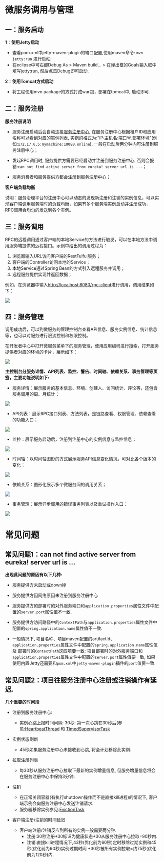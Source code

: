 # 微服务调用与管理 #

## 一：服务启动 ##

**1：使用Jetty启动**

- 查看pom.xml中jetty-maven-plugin的端口配置,使用maven命令: `mvn jetty:run` 进行启动;
- 在eclipse中可右键Debug As > Maven build... > 在弹出框的Goals输入框中填写jetty:run, 然后点击Debug即可启动.

**2：使用Tomcat方式启动**

- 将工程使用mvn package的方式打成war包，部署在tomcat中, 启动即可.


## 二：服务注册 ##

**服务注册说明**
	
- 服务注册启动后会自动连接[服务注册中心](https://registry.yonyoucloud.com/ "服务注册中心"), 在服务注册中心根据租户ID和应用名称可以看到对应的实例列表, 实例的格式为:"IP:主机名:端口号.部署环境"(例如:`172.17.0.5:mymachine:10080.online`), 一般在启动后两分钟内可注册到服务注册中心；

- 发起RPC调用时, 服务提供方需要已经启动并注册到服务注册中心, 否则会报错:`can not find active server from eureka! server url is ...`；

- 服务消费者和服务提供方都会注册到服务注册中心；

**客户端负载均衡**

说明：服务治理平台的注册中心可以动态的发现新注册和注销的实例信息，可以实现客户端调用服务端时的负载均衡，如果有多个服务端实例启动并注册成功，RPC调用会均匀的发送到各个实例。

## 三：服务调用 ##

RPC的远程调用通过客户端的本地Service的方法进行触发，可以在本地方法中调用服务端提供的远程接口。示例中给出的调用过程为：

1. 浏览器输入URL访问客户端的RestFulful服务；
2. 客户端的Controller访问本地的Service；
3. 本地Service通过Spring Bean的方式引入远程服务并调用；
4. 远程服务提供实现并返回数据；

例如，在浏览器中输入[http://localhost:8080/rpc-client](http://localhost:8080/rpc-client/ "http://localhost:8080/rpc-client")进行调用，调用结果如下：

![](images/demo.png)

## 四：服务管理 ##

调用成功后，可以到微服务的管理控制台查看API信息、服务实例信息、统计信息等，也可以对服务进行限流控制和权限控制。

在开发者中心中打开微服务菜单下的服务管理，使用应用编码进行搜索，打开服务提供者对应的环境的卡片，展示如下：

![](images/mstabs.png)

**主控制台分服务详情、API列表、监控、警告、时间轴、依赖关系、事务管理等页签，主要功能说明如下:**

- 服务详情：展示服务的基本信息、环境、创建人、访问统计、评论等，还包含服务调用的周、月统计；

![](images/tab1.png)

- API列表：展示RPC接口列表、方法列表，是链路查看、权限管理、依赖查看的功能入口；

![](images/tab3.png)

- 监控：展示服务启动后，注册到注册中心的实例信息与监控信息；

![](images/tab2.png)
 
- 时间轴：以时间轴图形的方式展示服务API信息变化情况，可对比各个版本的变化；

![](images/tab4.png)

- 依赖关系：图形化展示多个微服务间的调用关系； 
 
![](images/tab5.png)

- 事务管理：展示异步调用的错误事务列表以及重试操作入口； 

![](images/tab6.png)


# 常见问题

## 常见问题1：can not find active server from eureka! server url is ...

**出现此问题的原因有以下几种:**

- 服务提供方未启动或down掉

- 服务提供方因网络原因未注册到服务注册中心

- 服务提供方的部署时的对外服务端口和`application.properties`属性文件中配置的`server.port`属性值不一致.

- 服务提供方访问路径中的`ContextPath`与`application.properties`属性文件中配置的`spring.application.name`属性值不一致.

- 一般情况下, 项目名称、项目maven配置的artifactId、`application.properties`属性文件中配置的`spring.application.name`属性值 及 部署时的`ContextPath`这四项要一致; 项目部署时的对外服务端口和`application.properties`属性文件中配置的`server.port`属性值要一致, 如果使用内置Jetty还需要和`pom.xml`中`jetty-maven-plugin`插件的`port`值要一致.


## 常见问题2：项目往服务注册中心注册或注销操作有延迟.

**几个重要的时间段**

- 注册到服务注册中心:
	- 实例心跳上报时间间隔: 30秒; 第一次心跳在30秒后(参见:[HeartbeatThread](com.netflix.discovery.DiscoveryClient.initScheduledTasks "HeartbeatThread") 和 [TimedSupervisorTask](com.netflix.discovery.TimedSupervisorTask.TimedSupervisorTask ("TimedSupervisorTask"))
	
- 实例状态刷新
	- 45秒如果服务注册中心未接收到心跳, 将会计划移除此实例.

- 拉取注册列表
	- 每30秒从服务注册中心拉取下最新的实例增量信息, 但服务增量信息将会在服务注册中心中保持3分钟.

- 注销
	- 在正常关闭容器(有执行shutdown操作而不是直接kill进程)的情况下, 客户端示例会向服务注册中心发送注销请求.
	- 服务器移除实例参见:[EvictionTask](com.netflix.eureka.registry.AbstractInstanceRegistry.EvictionTask "EvictionTask")

- 客户端注册/注销的时间延迟
	- 客户端注册/注销反应到所有的实例一般需要两分钟.
		- 注册:30秒注册+30标识为健康状态+30从服务注册中心拉取=90秒内.
		- 注销:直接kill进程情况下,43秒(优化前为60秒)定时移除过期实例和45秒(优化前为90秒)实例过期时间 +30秒被所有实例拉取=约75秒(优化前为120秒)内.

